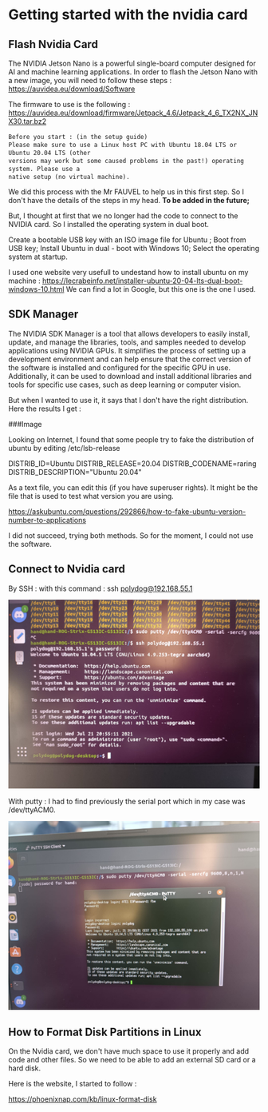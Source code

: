 # Getting started with the nvidia card


## Flash Nvidia Card
The NVIDIA Jetson Nano is a powerful single-board computer designed for AI and machine learning applications. In order to flash the Jetson Nano with a new image, you will need to follow these steps : https://auvidea.eu/download/Software 

The firmware to use is the following : https://auvidea.eu/download/firmware/Jetpack_4.6/Jetpack_4_6_TX2NX_JNX30.tar.bz2

```
Before you start : (in the setup guide)
Please make sure to use a Linux host PC with Ubuntu 18.04 LTS or Ubuntu 20.04 LTS (other
versions may work but some caused problems in the past!) operating system. Please use a
native setup (no virtual machine).
```

We did this process with the Mr FAUVEL to help us in this first step. So I don't have the details of the steps in my head. **To be added in the future;**

But, I thought at first that we no longer had the code to connect to the NVIDIA card. So I installed the operating system in dual boot. 

Create a bootable USB key with an ISO image file for Ubuntu ; Boot from USB key; 
Install Ubuntu in dual - boot with Windows 10; Select the operating system at startup.

I used one website very usefull to undestand how to install ubuntu on my machine : https://lecrabeinfo.net/installer-ubuntu-20-04-lts-dual-boot-windows-10.html
We can find a lot in Google, but this one is the one I used.

## SDK Manager

The NVIDIA SDK Manager is a tool that allows developers to easily install, update, and manage the libraries, tools, and samples needed to develop applications using NVIDIA GPUs. It simplifies the process of setting up a development environment and can help ensure that the correct version of the software is installed and configured for the specific GPU in use. Additionally, it can be used to download and install additional libraries and tools for specific use cases, such as deep learning or computer vision.

But when I wanted to use it, it says that I don't have the right distribution. Here the results I get : 

###Image


Looking on Internet, I found that some people try to fake the distribution of ubuntu by editing /etc/lsb-release

DISTRIB_ID=Ubuntu
DISTRIB_RELEASE=20.04
DISTRIB_CODENAME=raring
DISTRIB_DESCRIPTION="Ubuntu 20.04"

As a text file, you can edit this (if you have superuser rights). It might be the file that is used to test what version you are using.

https://askubuntu.com/questions/292866/how-to-fake-ubuntu-version-number-to-applications


I did not succeed, trying both methods. So for the moment, I could not use the software. 

## Connect to Nvidia card 

By SSH : with this command : ssh polydog@192.168.55.1

![](Getting_started-images/connect_nvidia_ssh.jpeg)

With putty : I had to find previously the serial port which in my case was /dev/ttyACM0. 

![](Getting_started-images/connect_nvidia_putty.jpeg)


## How to Format Disk Partitions in Linux 

On the Nvidia card, we don't have much space to use it properly and add code and other files. So we need to be able to add an external SD card or a hard disk.

Here is the website, I started to follow :

https://phoenixnap.com/kb/linux-format-disk
